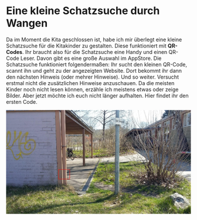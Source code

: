 # Eine kleine Schatzsuche durch Wangen

Da im Moment die Kita geschlossen ist, habe ich mir überlegt eine kleine Schatzsuche für die Kitakinder zu gestalten. Diese funktioniert mit **QR-Codes**. Ihr braucht also für die Schatzsuche eine Handy und einen QR-Code Leser. Davon gibt es eine große Auswahl im AppStore. Die Schatzsuche funktioniert folgendermaßen: Ihr sucht den kleinen QR-Code, scannt ihn und geht zu der angezeigten Website. Dort bekommt ihr dann den nächsten Hinweis (oder mehrer Hinweise). Und so weiter. Versucht erstmal nicht die zusätzlichen Hinweise anzuschauen. Da die meisten Kinder noch nicht lesen können, erzähle ich meistens etwas oder zeige Bilder. Aber jetzt möchte ich euch nicht länger aufhalten. Hier findet ihr den ersten Code.

![](stationen/img/start.jpg)
